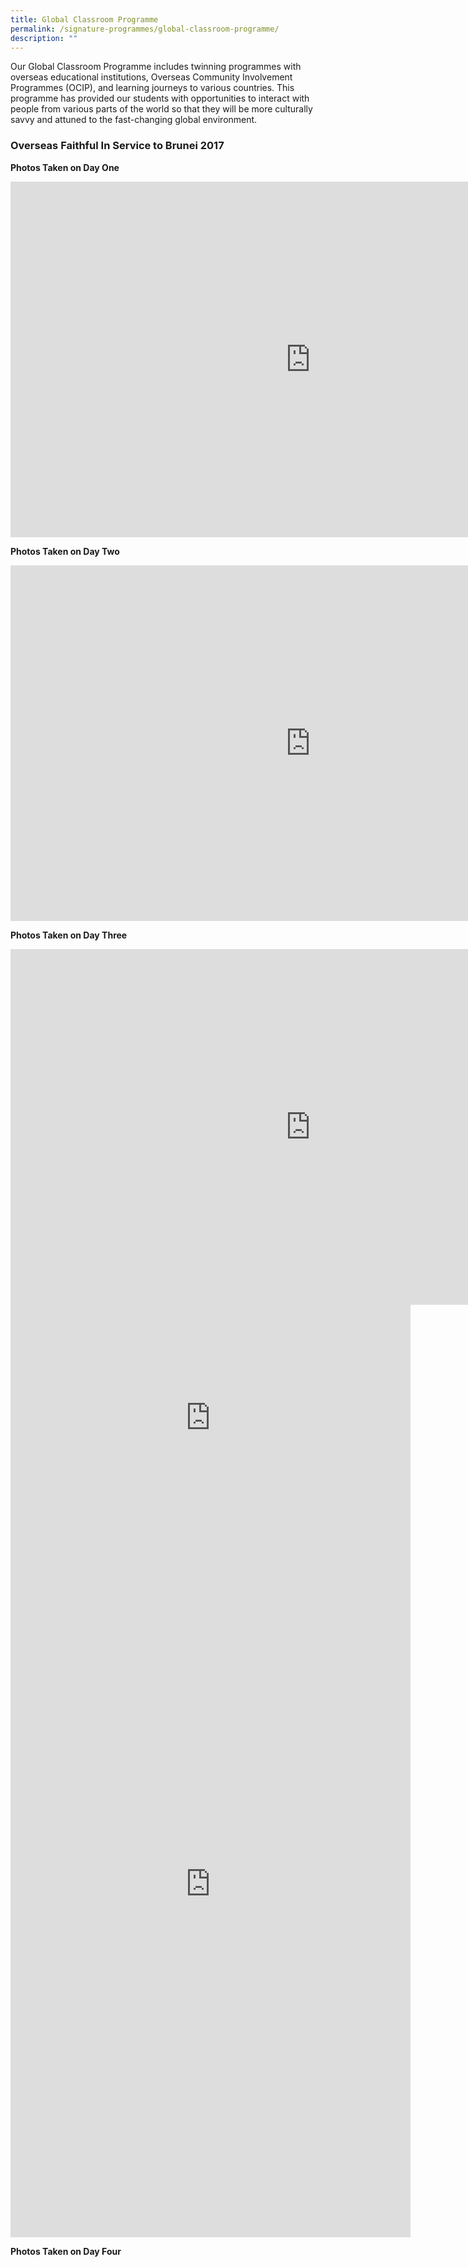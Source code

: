 ```yaml
---
title: Global Classroom Programme
permalink: /signature-programmes/global-classroom-programme/
description: ""
---
```

Our Global Classroom Programme includes twinning programmes with overseas educational institutions, Overseas Community Involvement Programmes (OCIP), and learning journeys to various countries. This programme has provided our students with opportunities to interact with people from various parts of the world so that they will be more culturally savvy and attuned to the fast-changing global environment.

  

### Overseas Faithful In Service to Brunei 2017  


**Photos Taken on Day One**

<iframe src="https://docs.google.com/presentation/d/e/2PACX-1vSTDH_Zof23aIkeu-1LpOjIOd3gu_5jEkFoZUfDJsINg9suD4AWzmMBbhdBV0tqo42ORdBqkBNyNz8i/embed?start=true&amp;loop=true&amp;delayms=3000" frameborder="0" width="960" height="569" allowfullscreen="true"></iframe>

**Photos Taken on Day Two**

<iframe allowfullscreen="true" height="569" width="960" frameborder="0" src="https://docs.google.com/presentation/d/e/2PACX-1vRoSJmPgUIDYEY_9aO4sp4ocQa5yUSZwtQevIyRs-i4_dn2eoc8zUdrftTtmO_OHQ2pps6eFGZQILEG/embed?start=true&amp;loop=true&amp;delayms=3000"></iframe>

**Photos Taken on Day Three**

<iframe allowfullscreen="true" height="569" width="960" frameborder="0" src="https://docs.google.com/presentation/d/e/2PACX-1vRdD1N7l1poKJIwngUP7cpyFjjhFnGihc3jXi-q2mOTKTMKRxpNE8RV9Al07w-KEg_gcNnIwRf6qEaa/embed?start=true&amp;loop=true&amp;delayms=3000"></iframe>

<iframe allowfullscreen="" frameborder="0" height="362" width="640" src="https://player.vimeo.com/video/208261865?h=2649ed3f92" title="vimeo-player"></iframe>

<iframe allowfullscreen="" frameborder="0" height="1130" width="640" src="https://player.vimeo.com/video/208412122?h=fe63c8e944" title="vimeo-player"></iframe>

**Photos Taken on Day Four**




